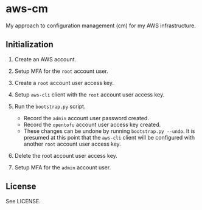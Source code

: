 # aws-cm

My approach to configuration management (cm) for my AWS infrastructure.

## Initialization

1. Create an AWS account.
2. Setup MFA for the `root` account user.
3. Create a `root` account user access key.
4. Setup `aws-cli` client with the `root` account user access key.
5. Run the `bootstrap.py` script.

   - Record the `admin` account user password created.
   - Record the `opentofu` account user access key created.
   - These changes can be undone by running `bootstrap.py --undo`. It is
     presumed at this point that the `aws-cli` client will be configured with
     another `root` account user access key.

6. Delete the root account user access key.
7. Setup MFA for the `admin` account user.

## License

See LICENSE.

